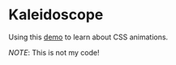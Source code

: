 # Kaleidoscope
Using this [demo](https://codepen.io/hugo/pen/ikbaq) to learn about CSS animations.

*NOTE*: This is not my code!
